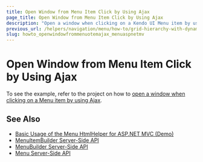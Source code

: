 ```yaml
---
title: Open Window from Menu Item Click by Using Ajax
page_title: Open Window from Menu Item Click by Using Ajax
description: "Open a window when clicking on a Kendo UI Menu item by using Ajax in ASP.NET MVC applications."
previous_url: /helpers/navigation/menu/how-to/grid-hierarchy-with-dynamic-model-loading-and-datatable
slug: howto_openwindowfrommenuotemajax_menuaspnetmv
---
```


# Open Window from Menu Item Click by Using Ajax

To see the example, refer to the project on how to [open a window when clicking on a Menu item by using Ajax](https://github.com/telerik/ui-for-aspnet-mvc-examples/tree/master/menu/open-window-with-ajax-from-menuitemclick).

## See Also

* [Basic Usage of the Menu HtmlHelper for ASP.NET MVC (Demo)](https://demos.telerik.com/aspnet-mvc/menu)
* [MenuItemBuilder Server-Side API](https://docs.telerik.com/aspnet-mvc/api/Kendo.Mvc.UI.Fluent/MenuItemBuilder)
* [MenuBuilder Server-Side API](https://docs.telerik.com/aspnet-mvc/api/Kendo.Mvc.UI.Fluent/MenuBuilder)
* [Menu Server-Side API](/api/menu)
